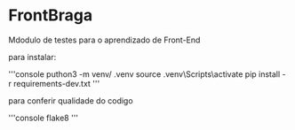 # FrontBraga
Mdodulo de testes para o aprendizado de Front-End

para instalar:

'''console
puthon3 -m venv/ .venv
source .venv\Scripts\activate
pip install -r requirements-dev.txt
'''

para conferir qualidade do codigo

'''console
flake8
'''